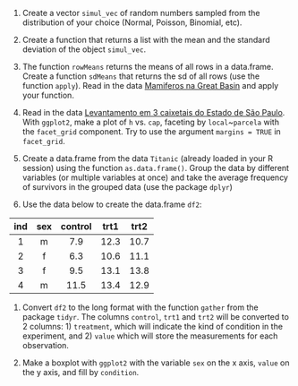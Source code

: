 1.  Create a vector `simul_vec` of random numbers sampled from the
    distribution of your choice (Normal, Poisson, Binomial, etc).

2.  Create a function that returns a list with the mean and the standard
    deviation of the object `simul_vec`.

3.  The function `rowMeans` returns the means of all rows in a
    data.frame. Create a function `sdMeans` that returns the sd of all
    rows (use the function `apply`). Read in the data [Mamiferos na
    Great
    Basin](http://ecologia.ib.usp.br/bie5782/lib/exe/fetch.php?media=dados:gbmam93.csv)
    and apply your function.

4.  Read in the data [Levantamento em 3 caixetais do Estado de São
    Paulo](http://ecologia.ib.usp.br/bie5782/lib/exe/fetch.php?media=dados:caixeta.csv).
    With `ggplot2`, make a plot of `h` vs. `cap`, faceting by
    `local`~`parcela` with the `facet_grid` component. Try to use the
    argument `margins = TRUE` in `facet_grid`.

5.  Create a data.frame from the data `Titanic` (already loaded in your
    R session) using the function `as.data.frame()`. Group the data by
    different variables (or multiple variables at once) and take the
    average frequency of survivors in the grouped data (use the package
    `dplyr`)

6.  Use the data below to create the data.frame `df2`:

<table>
<thead>
<tr class="header">
<th align="center">ind</th>
<th align="center">sex</th>
<th align="center">control</th>
<th align="center">trt1</th>
<th align="center">trt2</th>
</tr>
</thead>
<tbody>
<tr class="odd">
<td align="center">1</td>
<td align="center">m</td>
<td align="center">7.9</td>
<td align="center">12.3</td>
<td align="center">10.7</td>
</tr>
<tr class="even">
<td align="center">2</td>
<td align="center">f</td>
<td align="center">6.3</td>
<td align="center">10.6</td>
<td align="center">11.1</td>
</tr>
<tr class="odd">
<td align="center">3</td>
<td align="center">f</td>
<td align="center">9.5</td>
<td align="center">13.1</td>
<td align="center">13.8</td>
</tr>
<tr class="even">
<td align="center">4</td>
<td align="center">m</td>
<td align="center">11.5</td>
<td align="center">13.4</td>
<td align="center">12.9</td>
</tr>
</tbody>
</table>

1.  Convert `df2` to the long format with the function `gather` from the
    package `tidyr`. The columns `control`, `trt1` and `trt2` will be
    converted to 2 columns: 1) `treatment`, which will indicate the kind
    of condition in the experiment, and 2) `value` which will store the
    measurements for each observation.

2.  Make a boxplot with `ggplot2` with the variable `sex` on the x axis,
    `value` on the y axis, and fill by `condition`.
